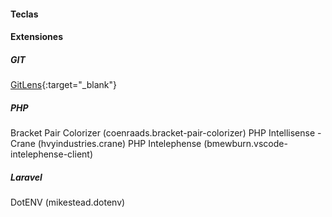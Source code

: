 #### Teclas

#### Extensiones
##### GIT
[GitLens](https://gitlens.amod.io/){:target="_blank"}
##### PHP
Bracket Pair Colorizer (coenraads.bracket-pair-colorizer)
PHP Intellisense - Crane (hvyindustries.crane)
PHP Intelephense (bmewburn.vscode-intelephense-client)

##### Laravel
DotENV (mikestead.dotenv)
